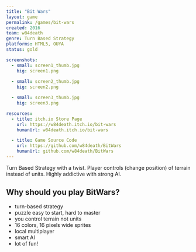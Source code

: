 ```yaml
---
title: "Bit Wars"
layout: game
permalink: /games/bit-wars
created: 2016
team: w84death
genre: Turn Based Strategy
platforms: HTML5, OUYA
status: gold

screenshots:
  - small: screen1_thumb.jpg
    big: screen1.png
  
  - small: screen2_thumb.jpg
    big: screen2.png

  - small: screen3_thumb.jpg
    big: screen3.png

resources:
  - title: itch.io Store Page
    url: https://w84death.itch.io/bit-wars
    humanUrl: w84death.itch.io/bit-wars

  - title: Game Source Code
    url: https://github.com/w84death/BitWars
    humanUrl: github.com/w84death/BitWars
---
```


Turn Based Strategy with a twist. Player controls (change position) of terrain instead of units. Highly addictive with strong AI.

## Why should you play BitWars?

- turn-based strategy
- puzzle easy to start, hard to master
- you control terrain not units
- 16 colors, 16 pixels wide sprites
- local multiplayer
- smart AI
- lot of fun!